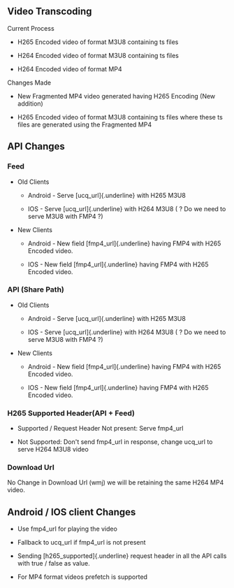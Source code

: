 ## Video Transcoding

Current Process

- H265 Encoded video of format M3U8 containing ts files

- H264 Encoded video of format M3U8 containing ts files

- H264 Encoded video of format MP4

Changes Made

- New Fragmented MP4 video generated having H265 Encoding (New addition)

- H265 Encoded video of format M3U8 containing ts files where these ts
  files are generated using the Fragmented MP4

## API Changes

### Feed

- Old Clients

  - Android - Serve [ucq_url]{.underline} with H265 M3U8

  - IOS - Serve [ucq_url]{.underline} with H264 M3U8 ( ? Do we need to
    serve M3U8 with FMP4 ?)

- New Clients

  - Android - New field [fmp4_url]{.underline} having FMP4 with H265
    Encoded video.

  - IOS - New field [fmp4_url]{.underline} having FMP4 with H265 Encoded
    video.

### API (Share Path)

- Old Clients

  - Android - Serve [ucq_url]{.underline} with H265 M3U8

  - IOS - Serve [ucq_url]{.underline} with H264 M3U8 ( ? Do we need to
    serve M3U8 with FMP4 ?)

- New Clients

  - Android - New field [fmp4_url]{.underline} having FMP4 with H265
    Encoded video.

  - IOS - New field [fmp4_url]{.underline} having FMP4 with H265 Encoded
    video.

### H265 Supported Header(API + Feed)

- Supported / Request Header Not present: Serve fmp4_url

- Not Supported: Don't send fmp4_url in response, change ucq_url to
  serve H264 M3U8 video

### Download Url

No Change in Download Url (wmj) we will be retaining the same H264 MP4
video.

## Android / IOS client Changes

- Use fmp4_url for playing the video

- Fallback to ucq_url if fmp4_url is not present

- Sending [h265_supported]{.underline} request header in all the API
  calls with true / false as value.

- For MP4 format videos prefetch is supported
